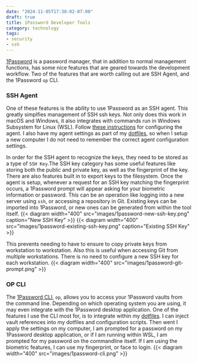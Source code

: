 ```yaml
---
date: "2024-11-05T17:38:02-07:00"
draft: true
title: 1Password Developer Tools
category: technology
tags:
- security
- ssh
---
```

[1Password](https://1password.com) is a password manager, that in addition to normal management functions, has some nice features that are geared towards the development workflow.  Two of the features that are worth calling out are SSH Agent, and the 1Password `op` CLI.

### SSH Agent
One of these features is the ability to use 1Password as an SSH agent.  This greatly simplfies management of SSH ssh keys.  Not only does this work in macOS and Windows, it also integrates with commands run in Windows Subsystem for Linux (WSL).  Follow [these instructions](https://developer.1password.com/docs/ssh/agent) for configuring the agent.  I also have my agent settings as part of my [dotfiles](https://github.com/zmaillard/dotfiles/blob/main/home/dot_ssh/config.tmpl), so when I setup a new computer I do not need to remember the correct agent configuration settings.

In order for the SSH agent to recognize the keys, they need to be stored as a type of `SSH Key`.The SSH key category has some useful features like storing both the public and private key, as well as the fingerprint of the key.  There are also features built in to export keys to the filesystem.  Once the agent is setup, whenever a request for an SSH key matching the fingerprint occurs, a 1Password prompt will appear asking for your biometric information or password.  This can be an operation like logging into a new server using `ssh`, or accessing a repository in Git.  Existing keys can be imported into 1Password, or new ones can be generated from within the tool itself.
{{< diagram width="400" src="images/1password-new-ssh-key.png" caption="New SSH Key"  >}}
{{< diagram width="400" src="images/1password-existing-ssh-key.png" caption="Existing SSH Key" >}}

This prevents needing to have to ensure to copy private keys from workstation to workstation.  Also this is useful when accessing Git from multiple workstations.  There is no need to configure a new SSH key for each workstation.  {{< diagram width="400" src="images/1password-git-prompt.png"  >}}


### OP CLI
The [1Password CLI](https://developer.1password.com/docs/cli/), `op`, allows you to access your 1Password vaults from the command line.  Depending on which operating system you are using, it may even integrate with the 1Password desktop application.  One of the features I use the CLI most for, is to integrate within my [dotfiles](https://github.com/zmaillard/dotfiles).  I can inject vault references into my dotfiles and configuration scripts.  Then went I apply the settings on my computer, I am prompted for a password on my 1Password desktop application, or if I am running within WSL, I am prompted for my password on the commandline itself.  If I am using the biometric features, I can use my fingerprint, or face to login. {{< diagram width="400" src="images/1password-cli.png"  >}}


